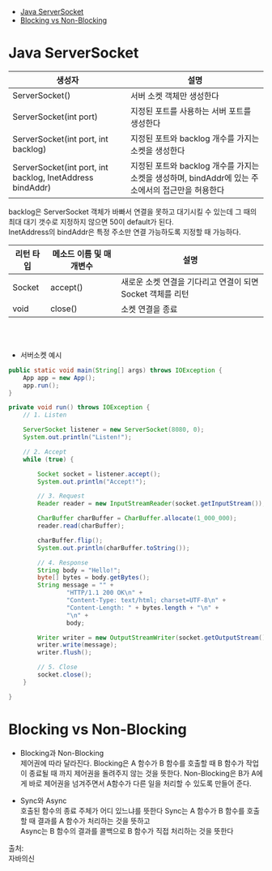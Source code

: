 - [Java ServerSocket](#java-serversocket)
- [Blocking vs Non-Blocking](#blocking-vs-non-blocking)

# Java ServerSocket

| 생성자 | 설명 |
| --- | --- |
| ServerSocket() | 서버 소켓 객체만 생성한다 |
| ServerSocket(int port) | 지정된 포트를 사용하는 서버 포트를 생성한다 |
| ServerSocket(int port, int backlog) | 지정된 포트와 backlog 개수를 가지는 소켓을 생성한다 |
| ServerSocket(int port, int backlog, InetAddress bindAddr) | 지정된 포트와 backlog 개수를 가지는 소켓을 생성하며, bindAddr에 있는 주소에서의 접근만을 허용한다 |

backlog은 ServerSocket 객체가 바빠서 연결을 못하고 대기시킬 수 있는데 그 때의 최대 대기 갯수로 지정하지 않으면 50이 default가 된다.  
InetAddress의 bindAddr은 특정 주소만 연결 가능하도록 지정할 때 가능하다.


| 리턴 타입 | 메소드 이름 및 매개변수 | 설명 |
| --- | --- | --- |
| Socket | accept() | 새로운 소켓 연결을 기다리고 연결이 되면 Socket 객체를 리턴 |
| void | close() | 소켓 연결을 종료 |

<br><br>



- 서버소켓 예시
```java
public static void main(String[] args) throws IOException {
    App app = new App();
    app.run();
}

private void run() throws IOException {
    // 1. Listen

    ServerSocket listener = new ServerSocket(8080, 0);
    System.out.println("Listen!");

    // 2. Accept
    while (true) {

        Socket socket = listener.accept();
        System.out.println("Accept!");

        // 3. Request
        Reader reader = new InputStreamReader(socket.getInputStream());

        CharBuffer charBuffer = CharBuffer.allocate(1_000_000);
        reader.read(charBuffer);

        charBuffer.flip();
        System.out.println(charBuffer.toString());

        // 4. Response
        String body = "Hello!";
        byte[] bytes = body.getBytes();
        String message = "" +
                "HTTP/1.1 200 OK\n" +
                "Content-Type: text/html; charset=UTF-8\n" +
                "Content-Length: " + bytes.length + "\n" +
                "\n" +
                body;

        Writer writer = new OutputStreamWriter(socket.getOutputStream());
        writer.write(message);
        writer.flush();

        // 5. Close
        socket.close();
    }

}
```

# Blocking vs Non-Blocking

- Blocking과 Non-Blocking  
제어권에 따라 달라진다. Blocking은 A 함수가 B 함수를 호출할 때 B 함수가 작업이 종료될 때 까지 제어권을 돌려주지 않는 것을 뜻한다.
Non-Blocking은 B가 A에게 바로 제어권을 넘겨주면서 A함수가 다른 일을 처리할 수 있도록 만들어 준다.

- Sync와 Async  
호출된 함수의 종료 주체가 어디 있느냐를 뜻한다 Sync는 A 함수가 B 함수를 호출 할 때 결과를 A 함수가 처리하는 것을 뜻하고  
Async는 B 함수의 결과를 콜백으로 B 함수가 직접 처리하는 것을 뜻한다

출처:  
자바의신